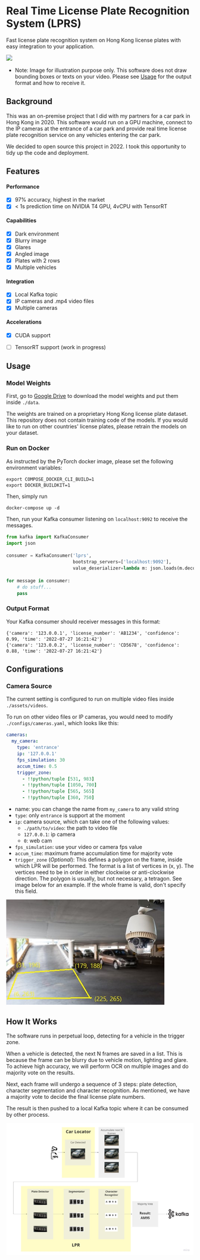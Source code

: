 # Real Time License Plate Recognition System (LPRS)

Fast license plate recognition system on Hong Kong license plates 
with easy integration to your application.

![](assets/images/demo.gif)
* Note: Image for illustration purpose only. 
  This software does not draw bounding boxes or texts on your video.
  Please see [Usage](#Usage) for the output format and how to receive it.


## Background
This was an on-premise project that I did with my partners for a car park in Hong Kong in 2020. 
This software would run on a GPU machine, connect to the IP cameras at the entrance of a car park
and provide real time license plate recognition service on any vehicles entering the car park.

We decided to open source this project in 2022. I took this opportunity to tidy up the code and deployment.


## Features

#### Performance
- [X] 97% accuracy, highest in the market
- [X] < 1s prediction time on NVIDIA T4 GPU, 4vCPU with TensorRT

#### Capabilities
- [X] Dark environment
- [X] Blurry image
- [X] Glares
- [X] Angled image
- [X] Plates with 2 rows
- [X] Multiple vehicles

#### Integration
- [X] Local Kafka topic
- [X] IP cameras and .mp4 video files
- [X] Multiple cameras

#### Accelerations
- [X] CUDA support
- [ ] TensorRT support (work in progress)


## Usage

### Model Weights
First, go to [Google Drive](https://drive.google.com/drive/folders/1fNoDYwfrAReR2KT5IaQCQQDLUcS4dcKS?usp=sharing) 
to download the model weights and put them inside `./data`.

The weights are trained on a proprietary Hong Kong license plate dataset.
This repository does not contain training code of the models.
If you would like to run on other countries' license plates, 
please retrain the models on your dataset. 

### Run on Docker
As instructed by the PyTorch docker image, please set the following environment variables:
```shell
export COMPOSE_DOCKER_CLI_BUILD=1 
export DOCKER_BUILDKIT=1
```

Then, simply run 
```shell
docker-compose up -d
```

Then, run your Kafka consumer listening on `localhost:9092` to receive the messages.
```python
from kafka import KafkaConsumer
import json

consumer = KafkaConsumer('lprs',
                         bootstrap_servers=['localhost:9092'],
                         value_deserializer=lambda m: json.loads(m.decode('ascii')))
                         
for message in consumer:
    # do stuff...
    pass
```

### Output Format
Your Kafka consumer should receiver messages in this format:
```
{'camera': '123.0.0.1', 'license_number': 'AB1234', 'confidence': 0.99, 'time': '2022-07-27 16:21:42'}
{'camera': '123.0.0.2', 'license_number': 'CD5678', 'confidence': 0.88, 'time': '2022-07-27 16:21:42'}
```

## Configurations

### Camera Source
The current setting is configured to run on multiple video files inside `./assets/videos`.

To run on other video files or IP cameras, you would need to modify `./configs/cameras.yaml`, which looks like this:
```yaml
cameras:
  my_camera:
    type: 'entrance'
    ip: '127.0.0.1'
    fps_simulation: 30
    accum_time: 0.5
    trigger_zone:
      - !!python/tuple [531, 983]
      - !!python/tuple [1050, 700]
      - !!python/tuple [565, 565]
      - !!python/tuple [360, 750]
```

- name: you can change the name from `my_camera` to any valid string
- `type`: only `entrance` is support at the moment
- `ip`: camera source, which can take one of the following values:
  - `./path/to/video`: the path to video file
  - `127.0.0.1`: ip camera
  - `0`: web cam
- `fps_simulation`: use your video or camera fps value
- `accum_time`: maximum frame accumulation time for majority vote
- `trigger_zone` (*Optional*): This defines a polygon on the frame, inside which LPR will be performed. 
The format is a list of vertices in (x, y). The vertices need to be in order in either clockwise 
or anti-clockwise direction. The polygon is usually, but not necessary, a tetragon. 
See image below for an example. If the whole frame is valid, don't specify this field.

![](assets/images/trigger_zone.jpg)


## How It Works

The software runs in perpetual loop, detecting for a vehicle in the trigger zone.

When a vehicle is detected, the next N frames are saved in a list. 
This is because the frame can be blurry due to vehicle motion, lighting and glare. 
To achieve high accuracy, we will perform OCR on multiple images and do majority vote on the results.

Next, each frame will undergo a sequence of 3 steps: plate detection, character segmentation 
and character recognition. As mentioned, we have a majority vote to decide the final
license plate numbers.

The result is then pushed to a local Kafka topic where it can be consumed by other process.

![](assets/images/flowchart.jpg)
